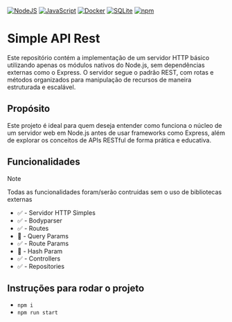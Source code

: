 [![NodeJS](https://img.shields.io/badge/Node.js-6DA55F?logo=node.js&logoColor=white)](#) [![JavaScript](https://img.shields.io/badge/JavaScript-F7DF1E?logo=javascript&logoColor=000)](#) [![Docker](https://img.shields.io/badge/Docker-2496ED?logo=docker&logoColor=fff)](#) [![SQLite](https://img.shields.io/badge/SQLite-%2307405e.svg?logo=sqlite&logoColor=white)](#) [![npm](https://img.shields.io/badge/npm-CB3837?logo=npm&logoColor=fff)](#)

# Simple API Rest

Este repositório contém a implementação de um servidor HTTP básico utilizando
apenas os módulos nativos do Node.js, sem dependências externas como o Express.
O servidor segue o padrão REST, com rotas e métodos organizados para manipulação
 de recursos de maneira estruturada e escalável.

## Propósito

Este projeto é ideal para quem deseja entender como funciona o núcleo de um
servidor web em Node.js antes de usar frameworks como Express, além de explorar
os conceitos de APIs RESTful de forma prática e educativa.

## Funcionalidades
> [!NOTE]
> Todas as funcionalidades foram/serão contruidas sem o uso de bibliotecas externas

- :white_check_mark: - Servidor HTTP Simples
- :white_check_mark: - Bodyparser
- :white_check_mark: - Routes
- :white_square_button: - Query Params
- :white_check_mark: - Route Params
- :white_square_button: - Hash Param
- :white_check_mark: - Controllers
- :white_check_mark: - Repositories

## Instruções para rodar o projeto
- `npm i`
- `npm run start`
